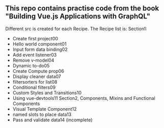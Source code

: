 ## This repo contains practise code from the book "Building Vue.js Applications with GraphQL"
Different src is created for each Recipe. The Recipe list is:
Section1:
- Create first project00
- Hello world component01
- Input form data binding02
- Add event listener03
- Remove v-model04
- Dynamic to-do05
- Create Compute prop06
- Display cleaner data07
- filtersorters for list08
- Conditional filters09
- Custom Styles and Transitions10
- Using vue-devtools11
Section2, Components, Mixins and Functional Components
- Visual Template Component12
- named slots to place data13
- Pass and validate data14 (incomplete)